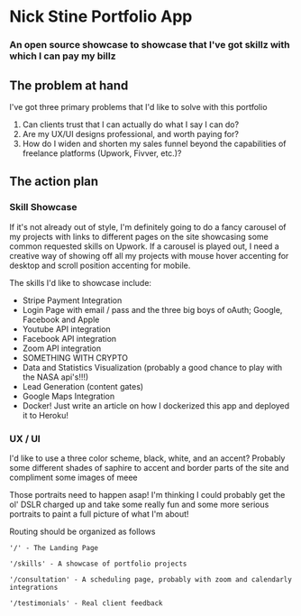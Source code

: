 # Nick Stine Portfolio App
### An open source showcase to showcase that I've got skillz with which I can pay my billz

## The problem at hand

I've got three primary problems that I'd like to solve with this portfolio
1. Can clients trust that I can actually do what I say I can do?
2. Are my UX/UI designs professional, and worth paying for?
3. How do I widen and shorten my sales funnel beyond the capabilities of freelance platforms (Upwork, Fivver, etc.)?

## The action plan

### Skill Showcase
If it's not already out of style, I'm definitely going to do a fancy carousel of my projects with links to different pages on the site showcasing some common requested skills on Upwork. If a carousel is played out, I need a creative way of showing off all my projects with mouse hover accenting for desktop and scroll position accenting for mobile.

The skills I'd like to showcase include:
- Stripe Payment Integration
- Login Page with email / pass and the three big boys of oAuth; Google, Facebook and Apple
- Youtube API integration
- Facebook API integration
- Zoom API integration
- SOMETHING WITH CRYPTO
- Data and Statistics Visualization (probably a good chance to play with the NASA api's!!!)
- Lead Generation (content gates)
- Google Maps Integration
- Docker! Just write an article on how I dockerized this app and deployed it to Heroku!


### UX / UI

I'd like to use a three color scheme, black, white, and an accent? Probably some different shades of saphire to accent and border parts of the site and compliment some images of meee

Those portraits need to happen asap! I'm thinking I could probably get the ol' DSLR charged up and take some really fun and some more serious portraits to paint a full picture of what I'm about!

Routing should be organized as follows
```
'/' - The Landing Page

'/skills' - A showcase of portfolio projects

'/consultation' - A scheduling page, probably with zoom and calendarly integrations

'/testimonials' - Real client feedback
```
